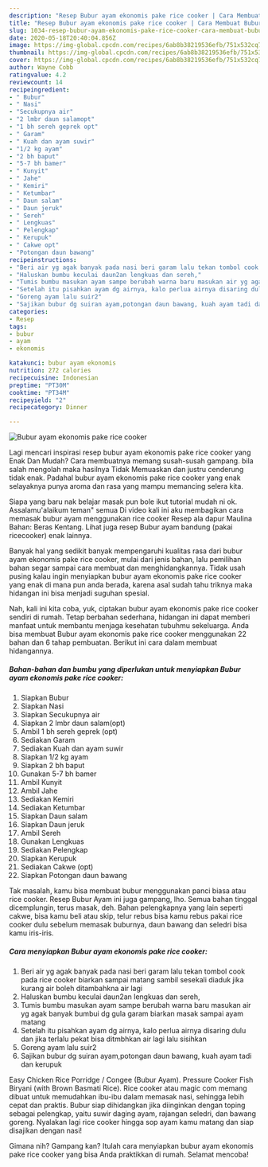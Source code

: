 ```yaml
---
description: "Resep Bubur ayam ekonomis pake rice cooker | Cara Membuat Bubur ayam ekonomis pake rice cooker Yang Menggugah Selera"
title: "Resep Bubur ayam ekonomis pake rice cooker | Cara Membuat Bubur ayam ekonomis pake rice cooker Yang Menggugah Selera"
slug: 1034-resep-bubur-ayam-ekonomis-pake-rice-cooker-cara-membuat-bubur-ayam-ekonomis-pake-rice-cooker-yang-menggugah-selera
date: 2020-05-18T20:40:04.856Z
image: https://img-global.cpcdn.com/recipes/6ab8b38219536efb/751x532cq70/bubur-ayam-ekonomis-pake-rice-cooker-foto-resep-utama.jpg
thumbnail: https://img-global.cpcdn.com/recipes/6ab8b38219536efb/751x532cq70/bubur-ayam-ekonomis-pake-rice-cooker-foto-resep-utama.jpg
cover: https://img-global.cpcdn.com/recipes/6ab8b38219536efb/751x532cq70/bubur-ayam-ekonomis-pake-rice-cooker-foto-resep-utama.jpg
author: Wayne Cobb
ratingvalue: 4.2
reviewcount: 14
recipeingredient:
- " Bubur"
- " Nasi"
- "Secukupnya air"
- "2 lmbr daun salamopt"
- "1 bh sereh geprek opt"
- " Garam"
- " Kuah dan ayam suwir"
- "1/2 kg ayam"
- "2 bh baput"
- "5-7 bh bamer"
- " Kunyit"
- " Jahe"
- " Kemiri"
- " Ketumbar"
- " Daun salam"
- " Daun jeruk"
- " Sereh"
- " Lengkuas"
- " Pelengkap"
- " Kerupuk"
- " Cakwe opt"
- "Potongan daun bawang"
recipeinstructions:
- "Beri air yg agak banyak pada nasi beri garam lalu tekan tombol cook pada rice cooker biarkan sampai matang sambil sesekali diaduk jika kurang air boleh ditambahkna air lagi"
- "Haluskan bumbu keculai daun2an lengkuas dan sereh,"
- "Tumis bumbu masukan ayam sampe berubah warna baru masukan air yg agak banyak bumbui dg gula garam biarkan masak sampai ayam matang"
- "Setelah itu pisahkan ayam dg airnya, kalo perlua airnya disaring dulu dan jika terlalu pekat bisa ditmbhkan air lagi lalu sisihkan"
- "Goreng ayam lalu suir2"
- "Sajikan bubur dg suiran ayam,potongan daun bawang, kuah ayam tadi dan kerupuk"
categories:
- Resep
tags:
- bubur
- ayam
- ekonomis

katakunci: bubur ayam ekonomis 
nutrition: 272 calories
recipecuisine: Indonesian
preptime: "PT30M"
cooktime: "PT34M"
recipeyield: "2"
recipecategory: Dinner

---
```



![Bubur ayam ekonomis pake rice cooker](https://img-global.cpcdn.com/recipes/6ab8b38219536efb/751x532cq70/bubur-ayam-ekonomis-pake-rice-cooker-foto-resep-utama.jpg)

Lagi mencari inspirasi resep bubur ayam ekonomis pake rice cooker yang Enak Dan Mudah? Cara membuatnya memang susah-susah gampang. bila salah mengolah maka hasilnya Tidak Memuaskan dan justru cenderung tidak enak. Padahal bubur ayam ekonomis pake rice cooker yang enak selayaknya punya aroma dan rasa yang mampu memancing selera kita.

Siapa yang baru nak belajar masak pun bole ikut tutorial mudah ni ok. Assalamu&#39;alaikum teman&#34; semua Di video kali ini aku membagikan cara memasak bubur ayam menggunakan rice cooker Resep ala dapur Maulina Bahan: Beras Kentang. Lihat juga resep Bubur ayam bandung (pakai ricecooker) enak lainnya.

Banyak hal yang sedikit banyak mempengaruhi kualitas rasa dari bubur ayam ekonomis pake rice cooker, mulai dari jenis bahan, lalu pemilihan bahan segar sampai cara membuat dan menghidangkannya. Tidak usah pusing kalau ingin menyiapkan bubur ayam ekonomis pake rice cooker yang enak di mana pun anda berada, karena asal sudah tahu triknya maka hidangan ini bisa menjadi suguhan spesial.


Nah, kali ini kita coba, yuk, ciptakan bubur ayam ekonomis pake rice cooker sendiri di rumah. Tetap berbahan sederhana, hidangan ini dapat memberi manfaat untuk membantu menjaga kesehatan tubuhmu sekeluarga. Anda bisa membuat Bubur ayam ekonomis pake rice cooker menggunakan 22 bahan dan 6 tahap pembuatan. Berikut ini cara dalam membuat hidangannya.

<!--inarticleads1-->

##### Bahan-bahan dan bumbu yang diperlukan untuk menyiapkan Bubur ayam ekonomis pake rice cooker:

1. Siapkan  Bubur
1. Siapkan  Nasi
1. Siapkan Secukupnya air
1. Siapkan 2 lmbr daun salam(opt)
1. Ambil 1 bh sereh geprek (opt)
1. Sediakan  Garam
1. Sediakan  Kuah dan ayam suwir
1. Siapkan 1/2 kg ayam
1. Siapkan 2 bh baput
1. Gunakan 5-7 bh bamer
1. Ambil  Kunyit
1. Ambil  Jahe
1. Sediakan  Kemiri
1. Sediakan  Ketumbar
1. Siapkan  Daun salam
1. Siapkan  Daun jeruk
1. Ambil  Sereh
1. Gunakan  Lengkuas
1. Sediakan  Pelengkap
1. Siapkan  Kerupuk
1. Sediakan  Cakwe (opt)
1. Siapkan Potongan daun bawang


Tak masalah, kamu bisa membuat bubur menggunakan panci biasa atau rice cooker. Resep Bubur Ayam ini juga gampang, lho. Semua bahan tinggal dicemplungin, terus masak, deh. Bahan pelengkapnya yang lain seperti cakwe, bisa kamu beli atau skip, telur rebus bisa kamu rebus pakai rice cooker dulu sebelum memasak buburnya, daun bawang dan seledri bisa kamu iris-iris. 

<!--inarticleads2-->

##### Cara menyiapkan Bubur ayam ekonomis pake rice cooker:

1. Beri air yg agak banyak pada nasi beri garam lalu tekan tombol cook pada rice cooker biarkan sampai matang sambil sesekali diaduk jika kurang air boleh ditambahkna air lagi
1. Haluskan bumbu keculai daun2an lengkuas dan sereh,
1. Tumis bumbu masukan ayam sampe berubah warna baru masukan air yg agak banyak bumbui dg gula garam biarkan masak sampai ayam matang
1. Setelah itu pisahkan ayam dg airnya, kalo perlua airnya disaring dulu dan jika terlalu pekat bisa ditmbhkan air lagi lalu sisihkan
1. Goreng ayam lalu suir2
1. Sajikan bubur dg suiran ayam,potongan daun bawang, kuah ayam tadi dan kerupuk


Easy Chicken Rice Porridge / Congee (Bubur Ayam). Pressure Cooker Fish Biryani (with Brown Basmati Rice). Rice cooker atau magic com memang dibuat untuk memudahkan ibu-ibu dalam memasak nasi, sehingga lebih cepat dan praktis. Bubur siap dihidangkan jika diinginkan dengan toping sebagai pelengkap, yaitu suwir daging ayam, rajangan seledri, dan bawang goreng. Nyalakan lagi rice cooker hingga sop ayam kamu matang dan siap disajikan dengan nasi! 

Gimana nih? Gampang kan? Itulah cara menyiapkan bubur ayam ekonomis pake rice cooker yang bisa Anda praktikkan di rumah. Selamat mencoba!
